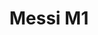 ---
title: 'Messi M1'
category: futbol
designSlug: messi-diseño1
image: '/products/idolos/messi-diseño1/principal.jpg'
imageHover: '/products/idolos/messi-diseño1/normal.jpg'
prendas: [
   {   
        title: 'Remera',
        slug: 'remera',          
        image: '/products/idolos/messi-diseño1/normal.jpg',
        price: 'remerasPrecio',
        talles: 'remerasTalles'
    },
    {
        title: 'Remera Oversize',
        slug: 'remera-oversize',
        image: '/products/idolos/messi-diseño1/oversize.jpg',
        price: 'oversizePrecio',
        talles: 'oversizeTalles'
    },
    {
        title: 'Musculosa M',
        slug: 'musculosa-mujer',
        image: '/products/idolos/messi-diseño1/musculosa.jpg',
        price: 'musculosaPrecio',
        talles: 'musculosasMujerTalles'
    },
     {
        title: 'Musculosa H',
        slug: 'musculoso',
        image: '/products/idolos/messi-diseño1/musculoso.jpg',
        price: 'musculosaPrecio',
        talles: 'musculosasHombreTalles'
    },
    {
        title: 'Pupera Oversize',
        slug: 'pupera-oversize',
        image: '/products/idolos/messi-diseño1/pupera.jpg',
        price: 'remerasPrecio',
        talles: 'oversizePuperasTalles'
    },

    {
         title: 'Buzo',
         slug: 'buzo',
         image: '/products/idolos/messi-diseño1/buzo.jpg',
         price: buzosPrecio,
        talles: 'BuzosTalles'
     },
]
---